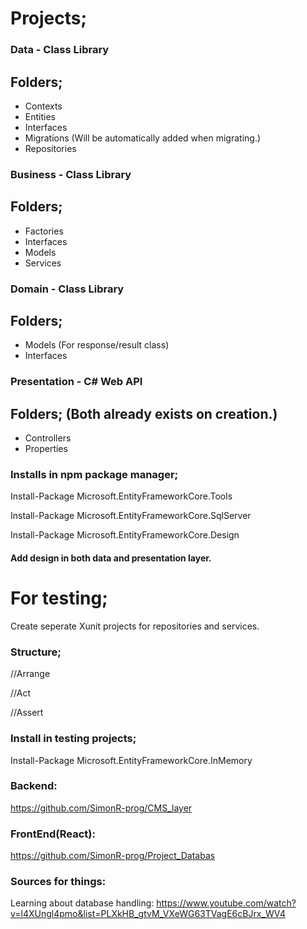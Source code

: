 # Projects;

### Data - Class Library
## Folders;
- Contexts
- Entities
- Interfaces
- Migrations (Will be automatically added when migrating.)
- Repositories

### Business - Class Library
## Folders;
- Factories
- Interfaces
- Models
- Services

### Domain - Class Library
## Folders;
- Models (For response/result class)
- Interfaces


### Presentation - C# Web API
## Folders; (Both already exists on creation.)
- Controllers
- Properties

### Installs in npm package manager;

Install-Package Microsoft.EntityFrameworkCore.Tools

Install-Package Microsoft.EntityFrameworkCore.SqlServer

Install-Package Microsoft.EntityFrameworkCore.Design

#### Add design in both data and presentation layer.











# For testing;

Create seperate Xunit projects for repositories and services.


### Structure;

//Arrange

//Act

//Assert


### Install in testing projects;

Install-Package Microsoft.EntityFrameworkCore.InMemory

































### Backend:

https://github.com/SimonR-prog/CMS_layer

### FrontEnd(React):

https://github.com/SimonR-prog/Project_Databas

### Sources for things:

Learning about database handling: 
https://www.youtube.com/watch?v=l4XUngl4pmo&list=PLXkHB_gtvM_VXeWG63TVagE6cBJrx_WV4
